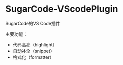 # SugarCode-VScodePlugin
SugarCode的VS Code插件

主要功能：
- 代码高亮（highlight）
- 自动补全（snippet）
- 格式化（formatter）
